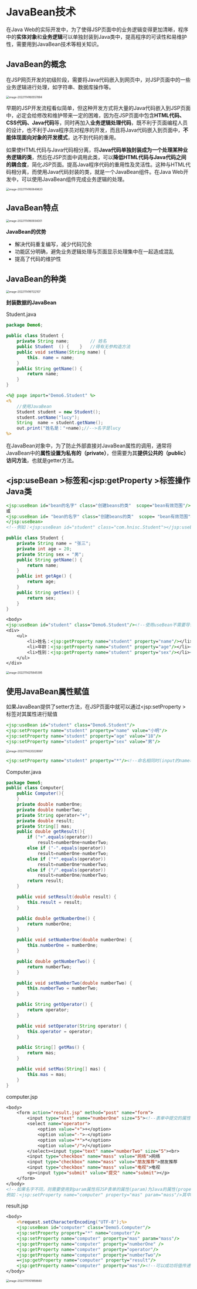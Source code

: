# JavaBean技术

在Java Web的实际开发中，为了使得JSP页面中的业务逻辑变得更加清晰，程序中的**实体对象**和**业务逻辑**可以单独封装到Java类中，提高程序的可读性和易维护性，需要用到JavaBean技术等相关知识。

## JavaBean的概念

在JSP网页开发的初级阶段，需要将Java代码嵌入到网页中，对JSP页面中的一些业务逻辑进行处理，如字符串、数据库操作等。

<img src="img/5.JavaBean技术/image-20221114160557894.png" alt="image-20221114160557894" style="zoom:50%;" />

早期的JSP开发流程看似简单，但这种开发方式将大量的Java代码嵌入到JSP页面中，必定会给修改和维护带来一定的困难，因为在JSP页面中包含**HTML代码、CSS代码、Java代码**等，同时再加入**业务逻辑处理代码**，既不利于页面编程人员的设计，也不利于Java程序员对程序的开发，而且将Java代码嵌入到页面中，**不能体现面向对象的开发模式**，达不到代码的重用。

如果使HTML代码与Java代码相分离，将**Java代码单独封装成为一个处理某种业务逻辑的类**，然后在JSP页面中调用此类，可以**降低HTML代码与Java代码之间的耦合度**，简化JSP页面。提高Java程序代码的重用性及灵活性。这种与HTML代码相分离，而使用Java代码封装的类，就是一个JavaBean组件。在Java Web开发中，可以使用JavaBean组件完成业务逻辑的处理。

<img src="img/5.JavaBean技术/image-20221114160849820.png" alt="image-20221114160849820" style="zoom:50%;" />

## JavaBean特点

<img src="img/5.JavaBean技术/image-20221114160934001.png" alt="image-20221114160934001" style="zoom:50%;" />

**JavaBean的优势**

- 解决代码重复编写，减少代码冗余
- 功能区分明确，避免业务逻辑处理与页面显示处理集中在一起造成混乱
- 提高了代码的维护性

## JavaBean的种类

<img src="img/5.JavaBean技术/image-20221114161122107.png" alt="image-20221114161122107" style="zoom:50%;" />

**封装数据的JavaBean**

Student.java

```java
package Demo6;

public class Student {
    private String name;	   	// 姓名
    public Student  () {    }	//得有无参构造方法
    public void setName(String name) {
        this. name = name;
    }
    public String getName() {
        return name;
    }
}
```

```jsp
<%@ page import="Demo6.Student" %>
<%
    //使用JavaBean
    Student student = new Student();
    student.setName("lucy");
    String  name = student.getName();
    out.print("姓名是："+name);//-->名字是lucy
%>
```

在JavaBean对象中，为了防止外部直接对JavaBean属性的调用，通常将JavaBean中的**属性设置为私有的（private）**，但需要为其**提供公共的（public）访问方法**，也就是getter方法。

## <jsp:useBean >标签和<jsp:getProperty >标签操作Java类

```jsp
<jsp:useBean id="bean的名字" class="创建beans的类"  scope="bean有效范围"/>
或
<jsp:useBean id= "bean的名字" class="创建beans的类"  scope= "bean有效范围">
</jsp:useBean>
<!--例如：<jsp:useBean id="student" class="com.hnisc.Student"></jsp:useBean>-->
```

```java
public class Student {
    private String name = "张三";
    private int age = 20;
    private String sex = "男";
    public String getName() {
        return name;
    }
    public int getAge() {
        return age;
    }
    public String getSex() {
        return sex;
    }
}
```

```jsp
<body>
<jsp:useBean id="student" class="Demo6.Student"/><!--使用useBean不需要导包的，这里创建了一个类student，会调用默认的构造方法，如果没有会报错--></jsp:useBean>
<div>
    <ul>
        <li>姓名：<jsp:getProperty name="student" property="name"/></li><!--姓名：张三-->
        <li>年龄：<jsp:getProperty name="student" property="age"/></li><!--年龄：20-->
        <li>性别：<jsp:getProperty name="student" property="sex"/></li><!--性别：男-->
    </ul>
</div>
```

<img src="img/5.JavaBean技术/image-20221114215845395.png" alt="image-20221114215845395" style="zoom:50%;" />

## 使用JavaBean属性赋值

如果JavaBean提供了setter方法，在JSP页面中就可以通过<jsp:setProperty >标签对其属性进行赋值

```jsp
<jsp:useBean id="student" class="Demo6.Student"/>
<jsp:setProperty name="student" property="name" value="小明"/>
<jsp:setProperty name="student" property="age" value="18"/>
<jsp:setProperty name="student" property="sex" value="男"/>
```

<img src="img/5.JavaBean技术/image-20221114220228067.png" alt="image-20221114220228067" style="zoom:50%;" />

```jsp
<jsp:setProperty name="student" property="*"/><!--命名相同时(input的name和类的属性名称一致时)，会将submit提交的数据对类的属性进行设置-->
```

Computer.java

```java
package Demo5;
public class Computer{
    public Computer(){
    }
    private double numberOne;
    private double numberTwo;
    private String operator="+";
    private double result;
    private String[] mas;
    public double getResult(){
        if ("+".equals(operator))
            result=numberOne+numberTwo;
        else if ("-".equals(operator))
            result=numberOne-numberTwo;
        else if ("*".equals(operator))
            result=numberOne*numberTwo;
        else if ("/".equals(operator))
            result=numberOne/numberTwo;
        return result;
    }

    public void setResult(double result) {
        this.result = result;
    }

    public double getNumberOne() {
        return numberOne;
    }

    public void setNumberOne(double numberOne) {
        this.numberOne = numberOne;
    }

    public double getNumberTwo() {
        return numberTwo;
    }

    public void setNumberTwo(double numberTwo) {
        this.numberTwo = numberTwo;
    }

    public String getOperator() {
        return operator;
    }

    public void setOperator(String operator) {
        this.operator = operator;
    }

    public String[] getMas() {
        return mas;
    }

    public void setMas(String[] mas) {
        this.mas = mas;
    }
}
```

computer.jsp

```jsp
<body>
    <form action="result.jsp" method="post" name="form">
        <input type="text" name="numberOne" size="5"><!--表单中提交的属性和Java中的属性名字保持一致就将setProperty的Property设置为"*"-->
        <select name="operator">
            <option value="+">+</option>
            <option value="-">-</option>
            <option value="*">*</option>
            <option value="/">/</option>
        </select><input type="text" name="numberTwo" size="5"><br>
        <input type="checkbox" name="mass" value="网络">网络
        <input type="checkbox" name="mass" value="朋友推荐">朋友推荐
        <input type="checkbox" name="mass" value="电视">电视
        <p><input type="submit" value="提交" name="submit"></p>
    </form>
</body>
<!--如果名字不同，则需要使用到param属性将JSP表单的属性(param)为Java的属性(property)赋值，赋值后可以通过getProperty方法输出(property)
例如：<jsp:setProperty name="computer" property="mas" param="mass"/>其中mas为Java的属性名，mass为JSP表单提交的属性名-->
```

result.jsp

```jsp
<body>
    <%request.setCharacterEncoding("UTF-8");%>
    <jsp:useBean id="computer" class="Demo5.Computer"/>
    <jsp:setProperty property="*" name="computer"/>
    <jsp:setProperty name="computer" property="mas" param="mass"/>
    <jsp:getProperty name="computer" property="numberOne" />
    <jsp:getProperty name="computer" property="operator"/>
    <jsp:getProperty name="computer" property="numberTwo"/>
    =<jsp:getProperty name="computer" property="result"/>
    <jsp:getProperty name="computer" property="mas"/><!--可以成功将值传递过去，但是这里因为get方法只能获取到数组地址-->
</body>
```

<img src="img/5.JavaBean技术/image-20221115101858840.png" alt="image-20221115101858840" style="zoom:50%;" />
